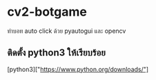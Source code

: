 # cv2-botgame
ทำบอท auto click ด้วย pyautogui และ opencv

## ติดตั้ง python3 ให้เรียบร้อย
[python3]["https://www.python.org/downloads/"]
